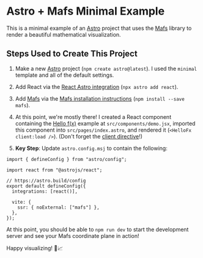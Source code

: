 # Astro + Mafs Minimal Example

This is a minimal example of an [Astro](https://astro.build) project that uses the [Mafs](https://mafs.dev) library to render a beautiful mathematical visualization.

## Steps Used to Create This Project

1. Make a new [Astro](https://astro.build/) project (`npm create astro@latest`). I used the `minimal` template and all of the default settings.

2. Add React via the [React Astro integration](https://docs.astro.build/en/guides/integrations-guide/react/) (`npx astro add react`).

3. Add [Mafs](https://mafs.dev/) via the [Mafs installation instructions](https://mafs.dev/guides/get-started/installation) (`npm install --save mafs`).

4. At this point, we're mostly there! I created a React component containing the [Hello f(x)](https://mafs.dev/guides/get-started/hello-f-x) example at `src/components/demo.jsx`, imported this component into `src/pages/index.astro`, and rendered it (`<HelloFx client:load />`). (Don't forget the [client directive](https://docs.astro.build/en/reference/directives-reference/#client-directives)!)

5. **Key Step**: Update `astro.config.msj` to contain the following:

```
import { defineConfig } from "astro/config";

import react from "@astrojs/react";

// https://astro.build/config
export default defineConfig({
  integrations: [react()],

  vite: {
    ssr: { noExternal: ["mafs"] },
  },
});
```

At this point, you should be able to `npm run dev` to start the development server and see your Mafs coordinate plane in action!

Happy visualizing! 🚀📈
